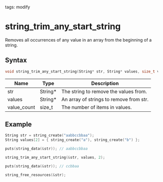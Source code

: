 tags: modify

# string_trim_any_start_string

Removes all occurrences of any value in an array from the beginning of a string.

## Syntax

```c
void string_trim_any_start_string(String* str, String* values, size_t value_count);
```

| Name | Type | Description |
| --- | --- | --- |
| str | String* | The string to remove the values from. |
| values | String* | An array of strings to remove from str. |
| value_count | size_t | The number of items in values. |

## Example

```c
String str = string_create("aabbccbbaa");
String values[2] = { string_create("a"), string_create("b") };

puts(string_data(&str)); // aabbccbbaa

string_trim_any_start_string(&str, values, 2);

puts(string_data(&str)); // ccbbaa

string_free_resources(&str);
```